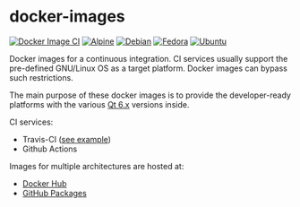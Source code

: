 # docker-images

[![Docker Image CI](https://github.com/vookimedlo/docker-images/actions/workflows/docker-image-qt.yml/badge.svg)](https://github.com/vookimedlo/docker-images/actions/workflows/docker-image-qt.yml)
[![Alpine](https://img.shields.io/badge/Alpine-blueviolet?&logo=alpine-linux)](/qt/alpine)
[![Debian](https://img.shields.io/badge/Debian-blueviolet?&logo=debian)](/qt/debian)
[![Fedora](https://img.shields.io/badge/Fedora-blueviolet?&logo=fedora)](/qt/fedora)
[![Ubuntu](https://img.shields.io/badge/Ubuntu-blueviolet?&logo=ubuntu)](/qt/ubuntu)

Docker images for a continuous integration. CI services usually support the pre-defined GNU/Linux OS as a target platform. Docker images can bypass such restrictions.

The main purpose of these docker images is to provide the developer-ready platforms with the various [Qt 6.x][4] versions inside.

CI services:
- Travis-CI ([see example][3])
- Github Actions

Images for multiple architectures are hosted at:
 - [Docker Hub][1]
 - [GitHub Packages][2]
 
 
 [1]: https://hub.docker.com/u/vookimedlo/
 [2]: https://github.com/vookimedlo?tab=packages&repo_name=docker-images
 [3]: https://travis-ci.org/github/vookimedlo/vooki-image-viewer
 [4]: https://www.qt.io/
 
 
 
 
 

